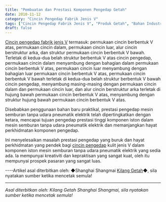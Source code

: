 ```yaml
---
title: "Pembuatan dan Prestasi Komponen Pengedap Getah"
date: 2010-11-12
category: "Cincin Pengedap Fabrik Jenis V"
tags: ["Cincin Pengedap Fabrik Jenis V", "Produk Getah", "Bahan Industri"]
draft: false
---
```


[Cincin pengedap fabrik jenis V](http://www.smpolymer.com/) termasuk: permukaan cincin berbentuk V atas, permukaan cincin dalam, permukaan cincin luar, alur cincin berstruktur arka, dan struktur permukaan cincin berbentuk V bawah. Terletak di kedua-dua belah struktur berbentuk V atas cincin pengedap, permukaan cincin dalam menyambung dengan bahagian dalam permukaan cincin berbentuk V atas, permukaan cincin luar menyambung dengan bahagian luar permukaan cincin berbentuk V atas, permukaan cincin berbentuk V bawah terletak di kedua-dua belah struktur berbentuk V bawah cincin pengedap, menyambung masing-masing dengan permukaan cincin dalam dan permukaan cincin luar, dan alur cincin berstruktur arka terletak di hujung bawah permukaan cincin berbentuk V atas, menyambung dengan struktur hujung bawah permukaan cincin berbentuk V atas.

Disebabkan penggunaan bahan baru praktikal, prestasi pengedap mesin semburan tanpa udara pneumatik elektrik telah dipertingkatkan dengan ketara, mencapai tujuan pengedap prestasi tinggi komponen iston dalam mesin semburan tanpa udara pneumatik elektrik dan memanjangkan hayat perkhidmatan komponen pengedap.

Ini menyelesaikan masalah prestasi pengedap yang buruk dan hayat perkhidmatan yang pendek bagi [cincin pengedap](http://www.smpolymer.com/) kulit jenis V dalam komponen iston mesin semburan tanpa udara pneumatik elektrik yang sedia ada. Ia mempunyai kreativiti dan kepraktisan yang sangat kuat, oleh itu mempunyai prospek pasaran yang sangat luas.

----Artikel asal diterbitkan oleh: ◆Shanghai Shangmai [Kilang Getah](http://www.smpolymer.com/)◆, sila nyatakan sumber ketika mencetak semula!

---

*Asal diterbitkan oleh: Kilang Getah Shanghai Shangmai, sila nyatakan sumber ketika mencetak semula!*